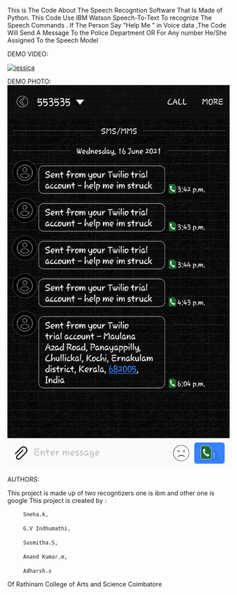 This is The Code About The Speech Recogntion Software That Is Made of Python. This Code Use IBM Watson Speech-To-Text To recognize The Speech Commands .
If The Person Say "Help Me " in Voice data ,The Code Will Send A Message To the Police Department OR For  Any number He/She Assigned To the Speech Model
 
DEMO VIDEO:


[![jessica](https://img.youtube.com/vi/hmlqSHL0nSQ/1.jpg)](https://www.youtube.com/watch?v=hmlqSHL0nSQ)











DEMO PHOTO:  
![]( Demo%20Photo/jessica.png)

AUTHORS:

This project is made up of two recogntizers one is ibm and other one is google
This project is created by :

         Sneha.k,
	
         G.V Indhumathi,
	
         Susmitha.S,
	
         Anand Kumar.m,
	
         Adharsh.s
	
Of Rathinam College of Arts and Science Coimbatore

